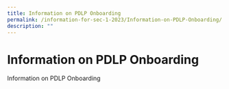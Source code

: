```yaml
---
title: Information on PDLP Onboarding
permalink: /information-for-sec-1-2023/Information-on-PDLP-Onboarding/
description: ""
---
```

# Information on PDLP Onboarding

Information on PDLP Onboarding
